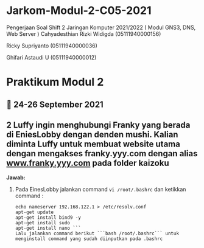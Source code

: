 # Jarkom-Modul-2-C05-2021
Pengerjaan Soal Shift 2 Jaringan Komputer 2021/2022 ( Modul GNS3, DNS, Web Server )
Cahyadesthian Rizki Widigda (05111940000156)

Ricky Supriyanto (05111940000036)

Ghifari Astaudi U (05111940000012)

# Praktikum Modul 2
## 📅 24-26 September 2021

## 2 Luffy ingin menghubungi Franky yang berada di EniesLobby dengan denden mushi. Kalian diminta Luffy untuk membuat website utama dengan mengakses franky.yyy.com dengan alias www.franky.yyy.com pada folder kaizoku
**Jawab:**
1. Pada EinesLobby jalankan command ```vi /root/.bashrc``` dan ketikkan command :
    ```vi /root/bashrc
    echo nameserver 192.168.122.1 > /etc/resolv.conf
    apt-get update
    apt-get install bind9 -y
    apt-get install sudo
    apt-get install nano ```
    Lalu jalankan command berikut ```bash /root/.bashrc``` untuk menginstall command yang sudah diinputkan pada .bashrc
